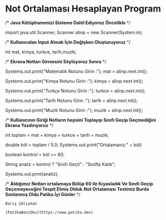 # Not Ortalaması Hesaplayan Program

/* **Java Kütüphanemizi Sisteme Dahil Ediyoruz Öncelikle** */

import java.util.Scanner;
Scanner alinp = new Scanner(System.in);

/* **Kullanıcıdan İnput Almak İçin Değişken Oluşturuyoruz** */

int mat, kimya, turkce, tarih,muzik;

/* **Ekrana Notları Girmesini Söylüyoruz Sonra** */


Systems.out.print("Matematik Notunu Girin :");
mat = alinp.next.int();

Systems.out.print("Kimya Notunu Girin :");
kimya = alinp.next.int();

Systems.out.print("Turkçe Notunu Girin :");
turkce = alinp.next.int();

Systems.out.print("Tarih Notunu Girin :");
tarih = alinp.next.int();

Systems.out.print("Muzik Notunu Girin :");
muzik = alinp.next.int();

/* **Kullanıcının Giriği Notların hepsini Toplayıp Sınıfı Geçip Geçmediğini Ekrana Yazdırıyoruz** */

int toplam = mat + kimya + turkce + tarih + muzik;

double böl = toplam / 5.0;
Systems.out.print("Ortalamanız:" + böl)

boolean kontrol = böl >= 60;

String analiz = kontrol ? "Sınıfı Geçti" : "Sınıfta Kaldı";

Systems.out.print(analiz);

/* **Aldığımız Notları ortalamaya Bölüp 60 ile Kıyasladık Ve Sınıfı Geçip Geçemeyeceğini Tespit Etmiş Olduk.Not Ortalaması Testimiz Burda Sonlanmış Oldu Patika.İyi Günler** */

    Barış ÇAlışkan

    [PatikaBeniOku](https://www.patika.dev)
